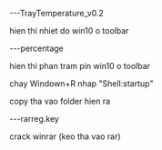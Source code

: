 ---TrayTemperature_v0.2

hien thi nhiet do win10 o toolbar


---percentage

hien thi phan tram pin win10 o toolbar

chay Windown+R nhap "Shell:startup"

copy tha vao folder hien ra

---rarreg.key

crack winrar (keo tha vao rar)
